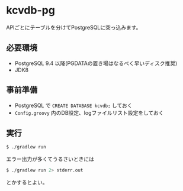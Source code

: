 # kcvdb-pg

APIごとにテーブルを分けてPostgreSQLに突っ込みます。

## 必要環境

- PostgreSQL 9.4 以降(PGDATAの置き場はなるべく早いディスク推奨)
- JDK8

## 事前準備

- PostgreSQL で `CREATE DATABASE kcvdb;` しておく
- `Config.groovy` 内のDB設定、logファイルリスト設定をしておく

## 実行

```sh
$ ./gradlew run
```

エラー出力が多くてうるさいときには

```sh
$ ./gradlew run 2> stderr.out
```

とかするとよい。
